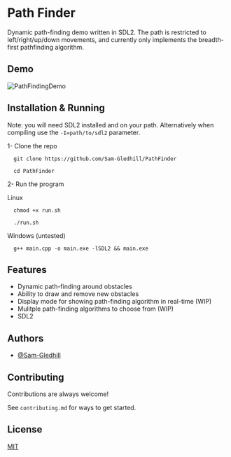 
# Path Finder

Dynamic path-finding demo written in SDL2. The path is restricted to left/right/up/down movements, and currently only implements the breadth-first pathfinding algorithm.

## Demo

![PathFindingDemo](https://github.com/user-attachments/assets/4aa87f1d-f538-4558-8cb9-5be59ceaa7e6)


## Installation & Running

Note: you will need SDL2 installed and on your path. Alternatively when compiling use the `-I=path/to/sdl2` parameter.

1- Clone the repo
```
  git clone https://github.com/Sam-Gledhill/PathFinder
```

```
  cd PathFinder
```


2- Run the program

Linux
```
  chmod +x run.sh
```

```
  ./run.sh
```

Windows (untested)
```
  g++ main.cpp -o main.exe -lSDL2 && main.exe 
```

## Features

- Dynamic path-finding around obstacles
- Ability to draw and remove new obstacles
- Display mode for showing path-finding algorithm in real-time (WIP)
- Mulitple path-finding algorithms to choose from (WIP)
- SDL2


## Authors

- [@Sam-Gledhill](https://www.github.com/Sam-Gledhill)


## Contributing

Contributions are always welcome!

See `contributing.md` for ways to get started.


## License

[MIT](https://choosealicense.com/licenses/mit/)

